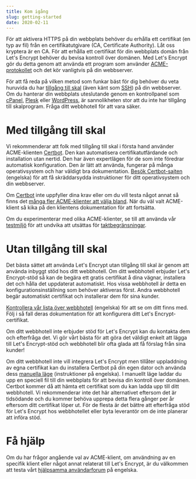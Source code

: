 ```yaml
---
title: Kom igång
slug: getting-started
date: 2020-02-11
---
```


För att aktivera HTTPS på din webbplats behöver du erhålla ett certifikat (en typ av fil) från en certifikatutgivare (CA, Certificate Authority). Låt oss kryptera är en CA. För att erhålla ett certifikat för din webbplats domän från Let's Encrypt behöver du bevisa kontroll över domänen. Med Let's Encrypt gör du detta genom att använda ett program som använder [ACME-protokollet](https://tools.ietf.org/html/rfc8555) och det kör vanligtvis på din webbserver.

För att få reda på vilken metod som funkar bäst för dig behöver du veta huruvida du har [tillgång till skal](https://sv.wikipedia.org/wiki/Skalprogram) (även känt som [SSH](https://sv.wikipedia.org/wiki/Secure_Shell)) på din webbserver. Om du hanterar din webbplats uteslutande genom en kontrollpanel som [cPanel](https://cpanel.net/), [Plesk](https://www.plesk.com/) eller [WordPress](https://sv.wordpress.org/), är sannolikheten stor att du inte har tillgång till skalprogram. Fråga ditt webbhotell för att vara säker.

# Med tillgång till skal

Vi rekommenderar att folk med tillgång till skal i första hand använder ACME-klienten [Certbot](https://certbot.eff.org/ "Certbot"). Den kan automatisera certifikatutfärdande och installation utan nertid. Den har även expertlägen för de som inte föredrar automatisk konfiguration. Den är lätt att använda, fungerar på många operativsystem och har väldigt bra dokumentation. [Besök Certbot-sajten](https://certbot.eff.org/ "Certbot") (engelska) för att få skräddarsydda instruktioner för ditt operativsystem och din webbserver.

Om [Certbot](https://certbot.eff.org/ "Certbot") inte uppfyller dina krav eller om du vill testa något annat så finns det [många fler ACME-klienter att välja bland](/docs/client-options).  När du väl valt ACME-klient så kika på den klientens dokumentation för att fortsätta.

Om du experimenterar med olika ACME-klienter, se till att använda vår [testmiljö](/docs/staging-environment) för att undvika att utsättas för [taktbegränsningar](/docs/rate-limits).

# Utan tillgång till skal

Det bästa sättet att använda Let's Encrypt utan tillgång till skal är genom att använda inbyggt stöd hos ditt webbhotell. Om ditt webbhotell erbjuder Let's Encrypt-stöd så kan de begära ett gratis certifikat å dina vägnar, installera det och hålla det uppdaterat automatiskt. Hos vissa webbhotell är detta en konfigurationsinställning som behöver aktiveras först. Andra webbhotell begär automatiskt certifikat och installerar dem för sina kunder.

[Kontrollera vår lista över webbhotell](https://community.letsencrypt.org/t/web-hosting-who-support-lets-encrypt/6920) (engelska) för att se om ditt finns med. Följ i så fall deras dokumentation för att konfigurera ditt Let's Encrypt-certifikat.

Om ditt webbhotell inte erbjuder stöd för Let's Encrypt kan du kontakta dem och efterfråga det. Vi gör vårt bästa för att göra det väldigt enkelt att lägga till Let's Encrypt-stöd och webbhotell blir ofta glada att få förslag från sina kunder!

Om ditt webbhotell inte vill integrera Let's Encrypt men tillåter uppladdning av egna certifikat kan du installera Certbot på din egen dator och använda dess [manuella läge](https://certbot.eff.org/docs/using.html#manual) (instruktioner på engelska). I manuellt läge laddar du upp en speciell fil till din webbplats för att bevisa din kontroll över domänen. Certbot kommer då att hämta ett certifikat som du kan ladda upp till ditt webbhotell. Vi rekommenderar inte det här alternativet eftersom det är tidsödande och du kommer behöva upprepa detta flera gånger per år eftersom ditt certifikat löper ut. För de flesta är det bättre att efterfråga stöd för Let's Encrypt hos webbhotellet eller byta leverantör om de inte planerar att införa stöd.

# Få hjälp

Om du har frågor angående val av ACME-klient, om användning av en specifik klient eller något annat relaterat till Let's Encrypt, är du välkommen att testa vårt [hjälpsamma användarforum](https://community.letsencrypt.org/) på engelska.
